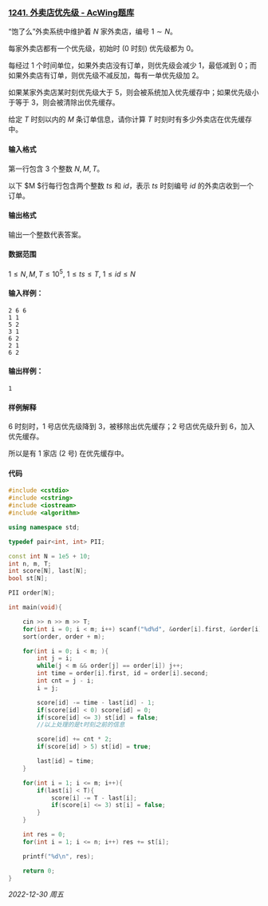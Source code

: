 ### [1241. 外卖店优先级 - AcWing题库](https://www.acwing.com/problem/content/1243/)

“饱了么”外卖系统中维护着 $N$ 家外卖店，编号 $1∼N$。

每家外卖店都有一个优先级，初始时 (0 时刻) 优先级都为 0。

每经过 1 个时间单位，如果外卖店没有订单，则优先级会减少 1，最低减到 0；而如果外卖店有订单，则优先级不减反加，每有一单优先级加 2。

如果某家外卖店某时刻优先级大于 5，则会被系统加入优先缓存中；如果优先级小于等于 3，则会被清除出优先缓存。

给定 $T$ 时刻以内的 $M$ 条订单信息，请你计算 $T$ 时刻时有多少外卖店在优先缓存中。

#### 输入格式

第一行包含 3 个整数 $N,M,T$。

以下 $M $行每行包含两个整数 $ts$ 和 $id$，表示 $ts$ 时刻编号 $id$ 的外卖店收到一个订单。

#### 输出格式

输出一个整数代表答案。

#### 数据范围

$1≤N,M,T≤10^5,$
$1≤ts≤T,$
$1≤id≤N$

#### 输入样例：

```
2 6 6
1 1
5 2
3 1
6 2
2 1
6 2
```

#### 输出样例：

```
1
```

#### 样例解释

6 时刻时，1 号店优先级降到 3，被移除出优先缓存；2 号店优先级升到 6，加入优先缓存。

所以是有 1 家店 (2 号) 在优先缓存中。

#### 代码

```cpp
#include <cstdio>
#include <cstring>
#include <iostream>
#include <algorithm>

using namespace std;

typedef pair<int, int> PII;

const int N = 1e5 + 10;
int n, m, T;
int score[N], last[N];
bool st[N];

PII order[N];

int main(void){

    cin >> n >> m >> T;
    for(int i = 0; i < m; i++) scanf("%d%d", &order[i].first, &order[i].second);
    sort(order, order + m);

    for(int i = 0; i < m; ){
        int j = i;
        while(j < m && order[j] == order[i]) j++;
        int time = order[i].first, id = order[i].second;
        int cnt = j - i;
        i = j;

        score[id] -= time - last[id] - 1;
        if(score[id] < 0) score[id] = 0;
        if(score[id] <= 3) st[id] = false;
        //以上处理的是t时刻之前的信息

        score[id] += cnt * 2;
        if(score[id] > 5) st[id] = true;

        last[id] = time;
    }   

    for(int i = 1; i <= m; i++){
        if(last[i] < T){
            score[i] -= T - last[i];
            if(score[i] <= 3) st[i] = false;
        }
    }

    int res = 0;
    for(int i = 1; i <= n; i++) res += st[i];

    printf("%d\n", res);

    return 0;
}
```


*2022-12-30 周五*